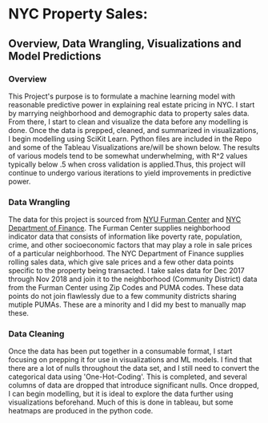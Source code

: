 # NYC Property Sales:
## Overview, Data Wrangling, Visualizations and Model Predictions

### Overview
This Project's purpose is to formulate a machine learning model with reasonable predictive power in explaining real estate pricing in NYC.
I start by marrying neighborhood and demographic data to property sales data. From there, I start to clean and visualize the data before any modelling is done. Once the data is prepped, cleaned, and summarized in visualizations, I begin modelling using SciKit Learn. Python files are included in the Repo and some of the Tableau Visualizations are/will be shown below. The results of various models tend to be somewhat underwhelming, with R^2 values typically below .5 when cross validation is applied.Thus, this project will continue to undergo various iterations to yield improvements in predictive power.

### Data Wrangling
The data for this project is sourced from [NYU Furman Center](http://furmancenter.org/neighborhoods) and [NYC Department of Finance](https://www1.nyc.gov/site/finance/taxes/property-rolling-sales-data.page). The Furman Center supplies neighborhood indicator data that consists of information like poverty rate, population, crime, and other socioeconomic factors that may play a role in sale prices of a particular neighborhood. The NYC Department of Finance supplies rolling sales data, which give sale prices and a few other data points specific to the property being transacted. I take sales data for Dec 2017 through Nov 2018 and join it to the neighborhood (Community District) data from the Furman Center using Zip Codes and PUMA codes. These data points do not join flawlessly due to a few community districts sharing mutiple PUMAs. These are a minority and I did my best to manually map these.

### Data Cleaning

Once the data has been put together in a consumable format, I start focusing on prepping it for use in visualizations and ML models. I find that there are a lot of nulls throughout the data set, and I still need to convert the categorical data using 'One-Hot-Coding'. This is completed, and several columns of data are dropped that introduce significant nulls. Once dropped, I can begin modelling, but it is ideal to explore the data further using visualizations beforehand. Much of this is done in tableau, but some heatmaps are produced in the python code. 


